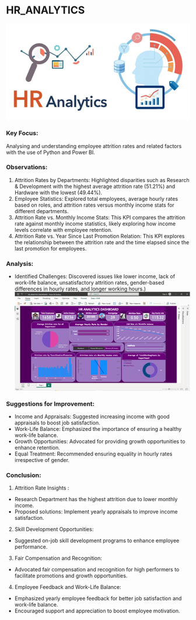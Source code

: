 # HR_ANALYTICS

![](HR-Analytics.webp)
### Key Focus:
Analysing and understanding employee attrition rates and related factors with the use of Python and Power BI.
### Observations:
1. Attrition Rates by Departments: Highlighted disparities such as Research & Development with the highest average attrition rate (51.21%) and Hardware with the lowest (49.44%).
2. Employee Statistics: Explored total employees, average hourly rates based on roles, and attrition rates versus monthly income stats for different departments.
3. Attrition Rate vs. Monthly Income Stats: This KPI compares the attrition rate against monthly income statistics, likely exploring how income levels correlate with employee retention.
4. Attrition Rate vs. Year Since Last Promotion Relation:
This KPI explores the relationship between the attrition rate and the time elapsed since the last promotion for employees.

### Analysis:
- Identified Challenges: Discovered issues like lower income, lack of work-life balance, unsatisfactory attrition rates, gender-based differences in hourly rates, and longer working hours.)
  ![](HR_Analytics.png)
  
### Suggestions for Improvement:
- Income and Appraisals: Suggested increasing income with good appraisals to boost job satisfaction.
- Work-Life Balance: Emphasized the importance of ensuring a healthy work-life balance.
- Growth Opportunities: Advocated for providing growth opportunities to enhance retention.
- Equal Treatment: Recommended ensuring equality in hourly rates irrespective of gender.

  
### Conclusion:
1) Attrition Rate Insights :
- Research Department has the highest attrition due to lower monthly income.
- Proposed solutions: Implement yearly appraisals to improve income satisfaction.
2) Skill Development Opportunities:
- Suggested on-job skill development programs to enhance employee performance.
3) Fair Compensation and Recognition:
- Advocated fair compensation and recognition for high performers to facilitate promotions and growth opportunities.
4) Employee Feedback and Work-Life Balance:
- Emphasized yearly employee feedback for better job satisfaction and work-life balance.
- Encouraged support and appreciation to boost employee motivation.
